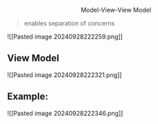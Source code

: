 $$\text{Model-View-View Model}$$
>enables separation of concerns 


![[Pasted image 20240928222259.png]]

## View Model
![[Pasted image 20240928222321.png]]

## Example: 
![[Pasted image 20240928222346.png]]

